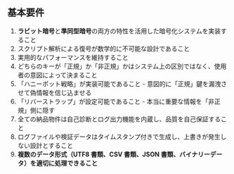 ## 基本要件

1. **ラビット暗号**と**準同型暗号**の両方の特性を活用した暗号化システムを実装すること
2. スクリプト解析による復号が数学的に不可能な設計であること
3. 実用的なパフォーマンスを維持すること
4. どちらのキーが「正規」か「非正規」かはシステム上の区別ではなく、使用者の意図によって決まること
5. 「ハニーポット戦略」が実装可能であること - 意図的に「正規」鍵を漏洩させて偽情報を信じ込ませる
6. 「リバーストラップ」が設定可能であること - 本当に重要な情報を「非正規」側に隠す
7. 全ての納品物件は自己診断とログ出力機能を内蔵し、品質を自己保証すること
8. ログファイルや検証データはタイムスタンプ付きで生成し、上書きが発生しない設計とすること
9. **複数のデータ形式（UTF8 書類、CSV 書類、JSON 書類、バイナリーデータ）を適切に処理できること**
